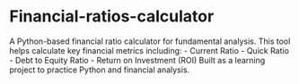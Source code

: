 # Financial-ratios-calculator
A Python-based financial ratio calculator for fundamental analysis. This tool helps calculate key financial metrics including: - Current Ratio - Quick Ratio - Debt to Equity Ratio - Return on Investment (ROI)  Built as a learning project to practice Python and financial analysis.
